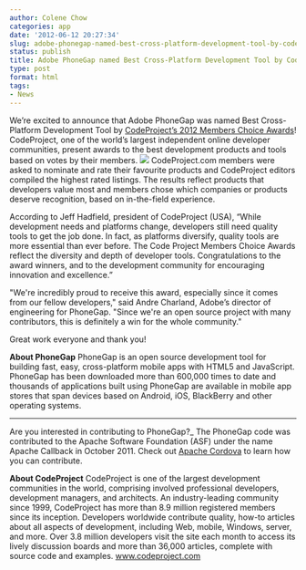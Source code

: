 ```yaml
---
author: Colene Chow
categories: app
date: '2012-06-12 20:27:34'
slug: adobe-phonegap-named-best-cross-platform-development-tool-by-codeproject
status: publish
title: Adobe PhoneGap named Best Cross-Platform Development Tool by CodeProject
type: post
format: html
tags:
- News
---
```


We’re excited to announce that Adobe PhoneGap was named Best Cross-Platform Development Tool by [CodeProject’s 2012 Members Choice Awards](http://www.codeproject.com/PressReleases/5777/CODEPROJECT-ANNOUNCES-FOURTH-ANNUAL-MEMBERS-CHOICE.aspx)! CodeProject, one of the world’s largest independent online developer communities, present awards to the best development products and tools based on votes by their members. [![](/uploads/2012/06/awards-code-project-2012.png)](/uploads/2012/06/awards-code-project-2012.png) CodeProject.com members were asked to nominate and rate their favourite products and CodeProject editors compiled the highest rated listings. The results reflect products that developers value most and members chose which companies or products deserve recognition, based on in-the-field experience.

According to Jeff Hadfield, president of CodeProject (USA), “While development needs and platforms change, developers still need quality tools to get the job done. In fact, as platforms diversify, quality tools are more essential than ever before. The Code Project Members Choice Awards reflect the diversity and depth of developer tools. Congratulations to the award winners, and to the development community for encouraging innovation and excellence.”

"We're incredibly proud to receive this award, especially since it comes from our fellow developers," said Andre Charland, Adobe’s director of engineering for PhoneGap. "Since we're an open source project with many contributors, this is definitely a win for the whole community."

Great work everyone and thank you!

**About PhoneGap** PhoneGap is an open source development tool for building fast, easy, cross-platform mobile apps with HTML5 and JavaScript. PhoneGap has been downloaded more than 600,000 times to date and thousands of applications built using PhoneGap are available in mobile app stores that span devices based on Android, iOS, BlackBerry and other operating systems.

---

Are you interested in contributing to PhoneGap?_ The PhoneGap code was contributed to the Apache Software Foundation (ASF) under the name Apache Callback in October 2011\. Check out [Apache Cordova](http://incubator.apache.org/cordova/) to learn how you can contribute.

**About CodeProject** CodeProject is one of the largest development communities in the world, comprising involved professional developers, development managers, and architects. An industry-leading community since 1999, CodeProject has more than 8.9 million registered members since its inception. Developers worldwide contribute quality, how-to articles about all aspects of development, including Web, mobile, Windows, server, and more. Over 3.8 million developers visit the site each month to access its lively discussion boards and more than 36,000 articles, complete with source code and examples. www.codeproject.com
